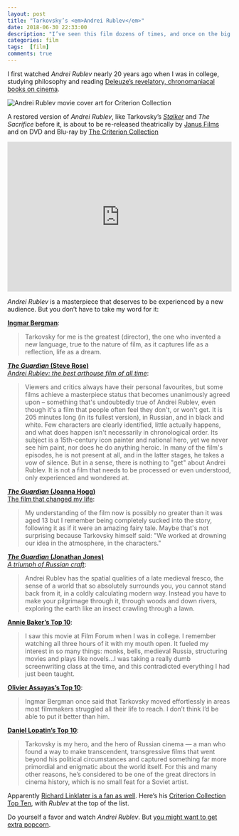 ```yaml
---
layout: post
title: "Tarkovsky’s <em>Andrei Rublev</em>"
date: 2018-06-30 22:33:00
description: "I’ve seen this film dozens of times, and once on the big screen at the Portland Film Festival. It remains the greatest film I’ve ever seen, and it’s about to be re-released."
categories: film
tags:  [film]
comments: true
---
```


I first watched _Andrei Rublev_ nearly 20 years ago when I was in college, studying philosophy and reading [Deleuze’s revelatory, chronomaniacal books on cinema](/tarkovsky-stalker/#time). 

![Andrei Rublev movie cover art for Criterion Collection](https://s3.amazonaws.com/criterion-production/films/56f99b1a0e803b12d34b73a6b5127cd8/kg8eD35EfxEhGgZjgrSNlFwaZsYrM8_large.jpg)

A restored version of _Andrei Rublev_, like Tarkovsky’s [_Stalker_](/tarkovsky-stalker/) and _The Sacrifice_ before it, is about to be re-released theatrically by [Janus Films](http://www.janusfilms.com/films/1827) and on DVD and Blu-ray by [The Criterion Collection](https://www.criterion.com/films/300-andrei-rublev)

<iframe src="https://player.vimeo.com/video/274160443" width="100%" height="337" frameborder="0" allowfullscreen></iframe>
<br>

_Andrei Rublev_ is a masterpiece that deserves to be experienced by a new audience. But you don’t have to take my word for it:

[**Ingmar Bergman**](https://en.wikipedia.org/wiki/Andrei_Tarkovsky#cite_note-ReferenceA-3): 
> Tarkovsky for me is the greatest (director), the one who invented a new language, true to the nature of film, as it captures life as a reflection, life as a dream.

[**_The Guardian_ (Steve Rose)**   
_Andrei Rublev: the best arthouse film of all time_](https://www.theguardian.com/film/2011/apr/24/film-changed-life-joanna-hogg):
> Viewers and critics always have their personal favourites, but some films achieve a masterpiece status that becomes unanimously agreed upon – something that's undoubtedly true of Andrei Rublev, even though it's a film that people often feel they don't, or won't get. It is 205 minutes long (in its fullest version), in Russian, and in black and white. Few characters are clearly identified, little actually happens, and what does happen isn't necessarily in chronological order. Its subject is a 15th-century icon painter and national hero, yet we never see him paint, nor does he do anything heroic. In many of the film's episodes, he is not present at all, and in the latter stages, he takes a vow of silence. But in a sense, there is nothing to "get" about Andrei Rublev. It is not a film that needs to be processed or even understood, only experienced and wondered at.

[**_The Guardian_ (Joanna Hogg)**   
The film that changed my life](https://www.theguardian.com/film/2011/apr/24/film-changed-life-joanna-hogg):
> My understanding of the film now is possibly no greater than it was aged 13 but I remember being completely sucked into the story, following it as if it were an amazing fairy tale. Maybe that's not surprising because Tarkovsky himself said: "We worked at drowning our idea in the atmosphere, in the characters."

[**_The Guardian_ (Jonathan Jones)**   
_A triumph of Russian craft_](whttps://www.theguardian.com/artanddesign/2004/jul/02/art):
> Andrei Rublev has the spatial qualities of a late medieval fresco, the sense of a world that so absolutely surrounds you, you cannot stand back from it, in a coldly calculating modern way. Instead you have to make your pilgrimage through it, through woods and down rivers, exploring the earth like an insect crawling through a lawn.

[**Annie Baker’s Top 10**](https://www.criterion.com/current/top-10-lists/241-annie-baker-s-top-10):

> I saw this movie at Film Forum when I was in college. I remember watching all three hours of it with my mouth open. It fueled my interest in so many things: monks, bells, medieval Russia, structuring movies and plays like novels...I was taking a really dumb screenwriting class at the time, and this contradicted everything I had just been taught.

[**Olivier Assayas’s Top 10**](https://www.criterion.com/current/top-10-lists/237-olivier-assayas-s-top-10):

> Ingmar Bergman once said that Tarkovsky moved effortlessly in areas most filmmakers struggled all their life to reach. I don’t think I’d be able to put it better than him.

[**Daniel Lopatin’s Top 10**](https://www.criterion.com/current/top-10-lists/207-daniel-lopatin-s-top-10):

> Tarkovsky is my hero, and the hero of Russian cinema — a man who found a way to make transcendent, transgressive films that went beyond his political circumstances and captured something far more primordial and enigmatic about the world itself. For this and many other reasons, he’s considered to be one of the great directors in cinema history, which is no small feat for a Soviet artist.

Apparently [Richard Linklater is a fan as well](https://www.pbs.org/newshour/arts/richard-linklater-five-classic-films-watch-now). Here’s his [Criterion Collection Top Ten](https://www.criterion.com/current/top-10-lists/42-richard-linklater-s-top-10), with _Rublev_ at the top of the list.


Do yourself a favor and watch _Andrei Rublev_. But [you might want to get extra popcorn](https://www.google.com/search?safe=active&client=firefox-b-1-ab&ei=cH04W8X7G5yv0PEPtoK1oAI&q=andrei+rublev+runtime&oq=andrei+rublev+runtime&gs_l=psy-ab.3..0.83068.87576.0.87743.21.21.0.0.0.0.79.1255.20.20.0....0...1.1.64.psy-ab..1.20.1250...35i39k1j0i67k1j0i131k1j0i20i264k1j0i20i263i264k1j0i20i263k1j0i22i30k1.0.b4A38v0WoE4).
